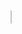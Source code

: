 <html>
<body>

 <h1> <marquee behavior="scroll" direction="left"> Halo Mortals, I’m @SelfLove <3!
                                                                                   </marquee> </h1>

</body>
</html>








<!---
selflove7/selflove7 is a ✨ special ✨ repository because its `README.md` (this file) appears on your GitHub profile.
You can click the Preview link to take a look at your changes.
--->
